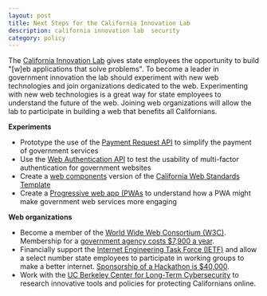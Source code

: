 ```yaml
---
layout: post
title: Next Steps for the California Innovation Lab
description: california innovation lab  security
category: policy
---
```


The [California Innovation Lab](https://innovate.ca.gov/FAQs/) gives state employees the opportunity to build "[w]eb applications that solve problems". To become a leader in government innovation the lab should experiment with new web technologies and join organizations dedicated to the web. Experimenting with new web technologies is a great way for state employees to understand the future of the web. Joining web organizations will allow the lab to participate in building a web that benefits all Californians.  

**Experiments**

- Prototype the use of the [Payment Request API](https://developer.mozilla.org/en-US/docs/Web/API/Payment_Request_API) to simplify the payment of government services
- Use the [Web Authentication API](https://developer.mozilla.org/en-US/docs/Web/API/Web_Authentication_API) to test the usability of multi-factor authentication for government websites
- Create a [web components](https://developer.mozilla.org/en-US/docs/Web/Web_components) version of the [California Web Standards Template](https://webstandards.ca.gov/web-standards/)
- Create a [Progressive web app (PWAs](https://developer.mozilla.org/en-US/Apps/Progressive) to understand how a PWA might make government web services more engaging

**Web organizations**

- Become a member of the [World Wide Web Consortium (W3C)](https://www.w3.org/Consortium/). Membership for a [government agency costs $7,900 a year](https://www.w3.org/Consortium/fees?countryCode=US&quarter=01-01&year=2019#results).
- Financially support the [Internet Engineering Task Force (IETF)](https://ietf.org/about/) and allow a select number state employees to participate in working groups to make a better internet. [Sponsorship of a Hackathon is $40,000](https://ietf.org/how/runningcode/hackathons/).
- Work with the [UC Berkeley Center for Long-Term Cybersecurity](https://cltc.berkeley.edu/) to research innovative tools and policies for protecting Californians online.